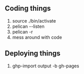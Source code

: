 ## Coding things

1. source ./bin/activate
2. pelican --listen
3. pelican -r
4. mess around with code

## Deploying things

1. ghp-import output -b gh-pages
